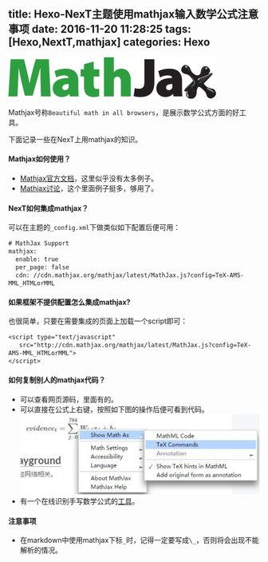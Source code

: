 title: Hexo-NexT主题使用mathjax输入数学公式注意事项
date: 2016-11-20 11:28:25
tags: [Hexo,NextT,mathjax]
categories: Hexo
---

<img src="/images/mj-logo.svg" class="full-image" />

Mathjax号称`Beautiful math in all browsers`，是展示数学公式方面的好工具。

下面记录一些在NexT上用mathjax的知识。

#### Mathjax如何使用？

* [Mathjax官方文档](http://docs.mathjax.org/en/latest/start.html)，这里似乎没有太多例子。
* [Mathjax讨论](http://meta.math.stackexchange.com/questions/5020/mathjax-basic-tutorial-and-quick-reference)，这个里面例子挺多，够用了。

#### NexT如何集成mathjax？

可以在主题的`_config.xml`下做类似如下配置后便可用：
```
# MathJax Support
mathjax:
  enable: true
  per_page: false
  cdn: //cdn.mathjax.org/mathjax/latest/MathJax.js?config=TeX-AMS-MML_HTMLorMML
```

#### 如果框架不提供配置怎么集成mathjax?

也很简单，只要在需要集成的页面上加载一个script即可：
```
<script type="text/javascript"
   src="http://cdn.mathjax.org/mathjax/latest/MathJax.js?config=TeX-AMS-MML_HTMLorMML">
</script>
```

#### 如何复制别人的mathjax代码？

* 可以查看网页源码，里面有的。
* 可以直接在公式上右键，按照如下图的操作后便可看到代码。
![](/images/mathjax.jpg)
* 有一个在线识别手写数学公式的[工具](https://webdemo.myscript.com/views/math.html)。

#### 注意事项

* 在markdown中使用mathjax下标`_`时，记得一定要写成`\_`，否则将会出现不能解析的情况。